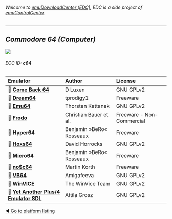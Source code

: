###### Welcome to [emuDownloadCenter (EDC)](https://github.com/PhoenixInteractiveNL/emuDownloadCenter/wiki/), EDC is a side project of [emuControlCenter](https://github.com/PhoenixInteractiveNL/emuControlCenter/wiki/)
***
## _Commodore 64 (Computer)_
![](https://raw.githubusercontent.com/wiki/PhoenixInteractiveNL/emuDownloadCenter/images_platform/ecc_c64_teaser.png)
###### ECC ID: **c64**

| Emulator   | Author      | License     |
|:-----------|:------------|:------------|
| :file_folder: [**Come Back 64**](https://github.com/PhoenixInteractiveNL/emuDownloadCenter/wiki/Emulator-comeback64#menu) | D Luxen | GNU GPLv2 |
| :file_folder: [**Dream64**](https://github.com/PhoenixInteractiveNL/emuDownloadCenter/wiki/Emulator-dream64#menu) | tprodigy1 | Freeware |
| :file_folder: [**Emu64**](https://github.com/PhoenixInteractiveNL/emuDownloadCenter/wiki/Emulator-emu64#menu) | Thorsten Kattanek | GNU GPLv2 |
| :file_folder: [**Frodo**](https://github.com/PhoenixInteractiveNL/emuDownloadCenter/wiki/Emulator-frodo#menu) | Christian Bauer et al. | Freeware - Non-Commercial |
| :file_folder: [**Hyper64**](https://github.com/PhoenixInteractiveNL/emuDownloadCenter/wiki/Emulator-hyper64#menu) | Benjamin »BeRo« Rosseaux | Freeware |
| :file_folder: [**Hoxs64**](https://github.com/PhoenixInteractiveNL/emuDownloadCenter/wiki/Emulator-hoxs64#menu) | David Horrocks | GNU GPLv2 |
| :file_folder: [**Micro64**](https://github.com/PhoenixInteractiveNL/emuDownloadCenter/wiki/Emulator-micro64#menu) | Benjamin »BeRo« Rosseaux | Freeware |
| :file_folder: [**no$c64**](https://github.com/PhoenixInteractiveNL/emuDownloadCenter/wiki/Emulator-noc64#menu) | Martin Korth | Freeware |
| :file_folder: [**VB64**](https://github.com/PhoenixInteractiveNL/emuDownloadCenter/wiki/Emulator-vb64#menu) | Amigafeeva | GNU GPLv2 |
| :file_folder: [**WinVICE**](https://github.com/PhoenixInteractiveNL/emuDownloadCenter/wiki/Emulator-winvice#menu) | The WinVice Team | GNU GPLv2 |
| :file_folder: [**Yet Another Plus/4 Emulator SDL**](https://github.com/PhoenixInteractiveNL/emuDownloadCenter/wiki/Emulator-yapesdl#menu) | Attila Grosz | GNU GPLv2 |

[:arrow_backward: Go to platform listing](https://github.com/PhoenixInteractiveNL/emuDownloadCenter/wiki/EDC-Platform-List)
